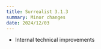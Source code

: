 ```yaml
---
title: Surrealist 3.1.3
summary: Minor changes
date: 2024/12/03
---
```


- Internal technical improvements